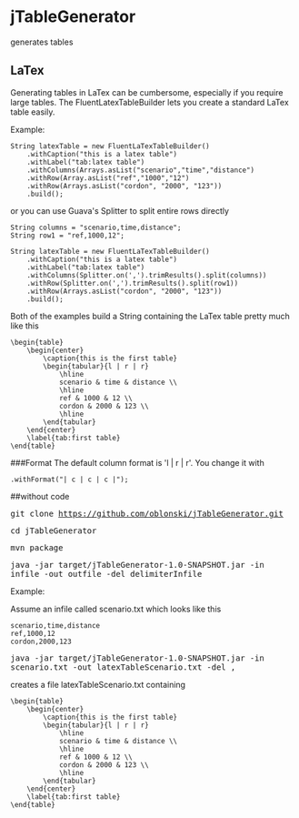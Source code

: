 # jTableGenerator
generates tables

## LaTex

Generating tables in LaTex can be cumbersome, especially if you require large tables. The
FluentLatexTableBuilder lets you create a standard LaTex table easily.

Example:

<pre><code>String latexTable = new FluentLaTexTableBuilder()
	.withCaption("this is a latex table")
	.withLabel("tab:latex table")
    .withColumns(Arrays.asList("scenario","time","distance")
    .withRow(Array.asList("ref","1000","12")
    .withRow(Arrays.asList("cordon", "2000", "123"))
    .build();
</code></pre>

or you can use Guava's Splitter to split entire rows directly

<pre><code>String columns = "scenario,time,distance";
String row1 = "ref,1000,12";

String latexTable = new FluentLaTexTableBuilder()
	.withCaption("this is a latex table")
	.withLabel("tab:latex table")
    .withColumns(Splitter.on(',').trimResults().split(columns))
    .withRow(Splitter.on(',').trimResults().split(row1))
    .withRow(Arrays.asList("cordon", "2000", "123"))
    .build();
</code></pre>

Both of the examples build a String containing the LaTex table pretty much like this

<pre><code>\begin{table}
	\begin{center}
		\caption{this is the first table}
		\begin{tabular}{l | r | r}
			\hline
			scenario & time & distance \\
			\hline
			ref & 1000 & 12 \\
			cordon & 2000 & 123 \\
			\hline
		\end{tabular}
	\end{center}
	\label{tab:first table}
\end{table}
</code></pre>

###Format
The default column format is 'l | r | r'. You change it with

<code>.withFormat("| c | c | c |");</code>

##without code

<kbd>git clone https://github.com/oblonski/jTableGenerator.git</kbd>

<kbd>cd jTableGenerator</kbd>

<kbd>mvn package</kbd>

<kbd>java -jar target/jTableGenerator-1.0-SNAPSHOT.jar -in infile -out outfile -del delimiterInfile</kbd>

Example:

Assume an infile called scenario.txt which looks like this
<pre><code>scenario,time,distance
ref,1000,12
cordon,2000,123
</code></pre>

<kbd>java -jar target/jTableGenerator-1.0-SNAPSHOT.jar -in scenario.txt -out latexTableScenario.txt -del ,</kbd>

creates a file latexTableScenario.txt containing

<pre><code>\begin{table}
	\begin{center}
		\caption{this is the first table}
		\begin{tabular}{l | r | r}
			\hline
			scenario & time & distance \\
			\hline
			ref & 1000 & 12 \\
			cordon & 2000 & 123 \\
			\hline
		\end{tabular}
	\end{center}
	\label{tab:first table}
\end{table}
</code></pre>


 

